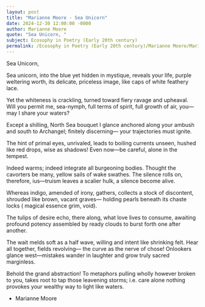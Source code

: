 ```yaml
---
layout: post
title: "Marianne Moore - Sea Unicorn"
date: 2024-12-30 12:00:00 -0000
author: Marianne Moore
quote: "Sea Unicorn, "
subject: Ecosophy in Poetry (Early 20th century)
permalink: /Ecosophy in Poetry (Early 20th century)/Marianne Moore/Marianne Moore - Sea Unicorn
---
```


Sea Unicorn, 

Sea unicorn, into the blue
yet hidden in mystique, reveals
your life, purple weltering worth,
its delicate, priceless image,
like caps of white feathery lace.

Yet the whiteness is crackling,
turned toward fiery ravage and upheaval.
Will you permit me, sea-nymph,
full terms of spirit, full growth of air,
you—may I share your waters? 

Except a shilling, North Sea bouquet
I glance anchored along your ambush
and south to Archangel; finitely discerning—
your trajectories must ignite.

The hint of primal eyes, unrivaled,
leads to boiling currents unseen, 
hushed like red drops, wise as shadows!
Even now—be careful,
alone in the tempest.

Indeed warms; indeed integrate
all burgeoning bodies.
Thought the cavorters be many,
yellow sails of wake swathes.
The silence rolls on, therefore,
ius—truism leaves a scalier hulk,
a silence become alive.

Whereas indigo, amended of irony,
gathers, collects a stock
of discontent, shrouded like brown, vacant graves—
holding pearls beneath its chaste locks (
magical essence grim, void).

The tulips of desire echo,
there along, what love lives to consume,
awaiting profound potency assembled
by ready clouds to burst forth 
one after another.

The wait melds soft as a half wave, 
willing and intent like shrinking felt.
Hear all together, fields revolving—
the curve as the nerve of chose!
Onlookers glance west—mistakes wander in laughter
and grow truly sacred marginless.

Behold the grand abstraction!
To metaphors pulling wholly
however broken to you,
takes root to tap those leavening storms; 
i.e. care alone nothing provokes
your wealthy way to light like waters.

- Marianne Moore
